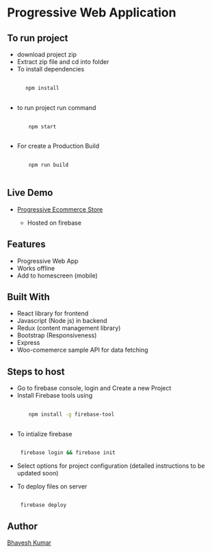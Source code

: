 # Progressive Web Application

## To run project

* download project zip
* Extract zip file and cd into folder
* To install dependencies
    
    
```bash
    
      npm install
      
```
      
* to run project run command
   
   
```bash
      
       npm start
      
```
       
       
* For create a Production Build
      
 ```bash
      
        npm run build
      
 ```


## Live Demo

* [Progressive Ecommerce Store](https://progressive-web-app-672cf.firebaseapp.com/)

     * Hosted on firebase
        
## Features

* Progressive Web App
* Works offline
* Add to homescreen (mobile)

## Built With

* React library for frontend 
* Javascript (Node js) in backend
* Redux (content management library)
* Bootstrap (Responsiveness)
* Express
* Woo-comemerce sample API for data fetching

## Steps to host

* Go to firebase console, login and Create a new Project
* Install Firebase tools using 
        
 ```bash
        
        npm install -g firebase-tool
        
 ```
        
* To intialize firebase
     
     ```bash
     
      firebase login && firebase init
     
     ```
     
* Select options for project configuration (detailed instructions to be updated soon)
* To deploy files on server
     
     ```bash
     
      firebase deploy
     
     ```
     
     
## Author

[Bhavesh Kumar](www.github.com/bhavesh27)
